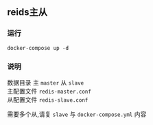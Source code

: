 ## reids主从

### 运行

```shell
docker-compose up -d
```

### 说明

数据目录 主 `master`  从 `slave`          
主配置文件 `redis-master.conf`       
从配置文件 `redis-slave.conf`        

需要多个从,请复 `slave` 与 `docker-compose.yml` 内容
